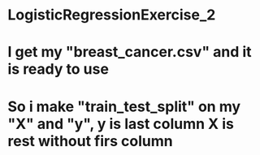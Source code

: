# LogisticRegressionExercise_2
# I get my "breast_cancer.csv" and it is ready to use
# So i make "train_test_split" on my "X" and "y", y is last column X is rest without firs column
